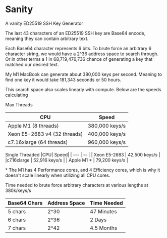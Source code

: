 # Sanity

A vanity ED25519 SSH Key Generator



The last 43 characters of an ED25519 SSH key are Base64 encode, meaning they can contain arbitrary text. 

Each Base64 character represents 6 bits. To brute force an arbitrary 6 character string, we would have a 2^36 address space to search through. Or in other terms a 1 in 68,719,476,736 chance of generating a key that matched our desired text.

My M1 MacBook can generate about 380,000 keys per second. Meaning to find one key it would take 181,343 seconds or 50 hours. 

This search space also scales linearly with compute.
Below are the speeds calculating 

Max Threads

|CPU| Speed|
| --- | -- | 
| Apple M1 (8 threads) | 380,000 keys/s |
| Xeon E5-2683 v4 (32 threads) | 400,000 keys/s |
| c7.16xlarge (64 threads) | 960,000 keys/s |


Single Threaded
|CPU| Speed|
| --- | -- | 
| Xeon E5-2683 | 42,500 keys/s |
|c7.16xlarge | 52,916 keys/s |
| Apple M1 * | 79,200 keys/s |

\* The M1 has 4 Performance cores, and 4 Efficiency cores, which is why it doesn't scale linearly when utilizing all CPU cores. 

Time needed to brute force arbitrary characters at various lengths at 380k/keys/s

| Base64 Chars | Address Space | Time Needed |
| ------------ | ------------- | ----------- |
5 chars | 2^30 | 47 Minutes
6 chars | 2^36 | 2 Days
7 chars | 2^42 | 4.5 Months



